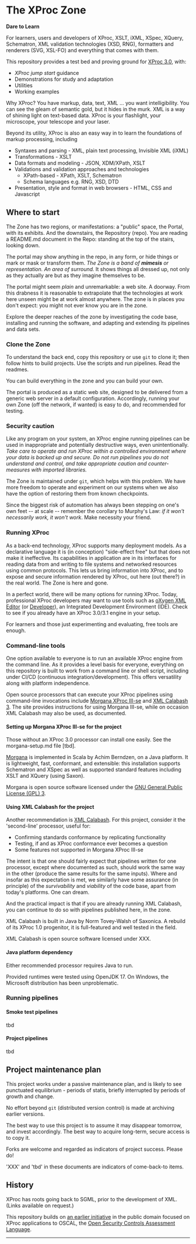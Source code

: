 # The XProc Zone

**Dare to Learn**

For learners, users and developers of XProc, XSLT, iXML, XSpec, XQuery, Schematron, XML validation technologies (XSD, RNG), formatters and renderers (SVG, XSL-FO) and everything that comes with them.

This repository provides a test bed and proving ground for [XProc 3.0][xproc], with:

- *XProc jump start* guidance
- Demonstrations for study and adaptation
- Utilities
- Working examples

Why XProc? You have markup, data, text, XML ... you want intelligibility. You can see the gleam of semantic gold, but it hides in the murk. XML is a way of shining light on text-based data. XProc is your flashlight, your microscope, your telescope and your laser.

Beyond its utility, XProc is also an easy way in to learn the foundations of markup processing, including

  - Syntaxes and parsing - XML, plain text processing, Invisible XML (iXML)
  - Transformations - XSLT
  - Data formats and modeling - JSON, XDM/XPath, XSLT
  - Validations and validation approaches and technologies
    - XPath-based - XPath, XSLT, Schematron
    - Schema languages e.g. RNG, XSD, DTD
  - Presentation, style and format in web browsers - HTML, CSS and Javascript

## Where to start

The Zone has two regions, or manifestations: a "public" space, the Portal, with its exhibits. And the downstairs, the Repository (repo). You are reading a README.md document in the Repo: standing at the top of the stairs, looking down.

The portal may show anything in the repo, in any form, or hide things or mark or mask or transform them. *The Zone is a band of **mimesis** or representation. An area of surround.* It shows things all dressed up, not only as they actually are but as they imagine themselves to be.

The portal might seem *plain* and unremarkable: a web site. A doorway. From this drabness it is reasonable to extrapolate that the technologies at work here unseen might be at work almost anywhere. The zone is in places you don't expect: you might not ever know you are in the zone.

Explore the deeper reaches of the zone by investigating the code base, installing and running the software, and adapting and extending its pipelines and data sets.

### Clone the Zone

To understand the back end, copy this repository or use `git` to clone it; then follow hints to build projects. Use the scripts and run pipelines. Read the readmes.

You can build everything in the zone and you can build your own.

The portal is produced as a static web site, designed to be delivered from a generic web server in a default configuration. Accordingly, running your own Zone (off the network, if wanted) is easy to do, and recommended for testing.

### Security caution

Like any program on your system, an XProc engine running pipelines can be used in inappropriate and potentially destructive ways, even unintentionally. *Take care to operate and run XProc within a controlled environment where your data is backed up and secure. Do not run pipelines you do not understand and control, and take appropriate caution and counter-measures with imported libraries.*

The Zone is maintained under `git`, which helps with this problem. We have more freedom to operate and experiment on our systems when we also have the option of restoring them from known checkpoints.

Since the biggest risk of automation has always been stepping on one's own feet -- at scale -- remember the corollary to Murphy's Law: *if it won't necessarily work, it won't work*. Make necessity your friend.

### Running XProc

As a back-end technology, XProc supports many deployment models. As a declarative language it is (in conception) "side-effect free" but that does not make it ineffective. Its capabilities in application are in its interfaces for reading data from and writing to file systems and networked resources using common protocols. This lets us bring information into XProc, and to expose and secure information rendered by XProc, out here (out there?) in the real world. The Zone is here and gone.

In a perfect world, there will be many options for running XProc. Today, professional XProc developers may want to use tools such as [oXygen XML Editor](https://www.oxygenxml.com/) (or [Developer](https://www.oxygenxml.com/xml_developer.html)), an Integrated Development Environment (IDE). Check to see if you already have an XProc 3.0/3.1 engine in your setup.

For learners and those just experimenting and evaluating, free tools are enough.

### Command-line tools

One option available to everyone is to run an available XProc engine from the command line. As it provides a level basis for everyone, everything on this repository is built to work from a command line or shell script, including under CI/CD (continuous integration/development). This offers versatility along with platform independence.

Open source processors that can execute your XProc pipelines using command-line invocations include [Morgana XProc III-se][morgana] and [XML Calabash 3][xmlcalabash3]. The site provides instructions for using Morgana III-se, while on occasion XML Calabash may also be used, as documented.

#### Setting up Morgana XProc III-se for the project

Those without an XProc 3.0 processor can install one easily. See the morgana-setup.md file [tbd].

[Morgana][morgana] is implemented in Scala by Achim Berndzen, on a Java platform. It is lightweight, fast, conformant, and extensible: this installation supports Schematron and XSpec as well as supported standard features including XSLT and XQuery (using Saxon).

Morgana is open source software licensed under the [GNU General Public License (GPL) 3](http://www.gnu.de/documents/gpl-3.1.en.html).

#### Using XML Calabash for the project

Another recommendation is [XML Calabash](xmlcalabash3). For this project, consider it the 'second-line' processor, useful for:

- Confirming standards conformance by replicating functionality
- Testing, if and as XProc conformance ever becomes a question
- Some features not supported in Morgana XProc III-se

The intent is that one should fairly expect that pipelines written for one processor, except where documented as such, should work the same way in the other (produce the same results for the same inputs). Where and insofar as this expectation is met, we similarly have some assurance (in principle) of the *survivability* and *viability* of the code base, apart from today's platforms. One can dream.

And the practical impact is that if you are already running XML Calabash, you can continue to do so with pipelines published here, in the zone.

XML Calabash is built in Java by Norm Tovey-Walsh of Saxonica. A rebuild of its XProc 1.0 progenitor, it is full-featured and well tested in the field.

XML Calabash is open source software licensed under XXX.

#### Java platform dependency

Either recommended processor requires Java to run.

Provided runtimes were tested using OpenJDK 17. On Windows, the Microsoft distribution has been unproblematic.

### Running pipelines

#### Smoke test pipelines

tbd

#### Project pipelines

tbd

## Project maintenance plan

This project works under a passive maintenance plan, and is likely to see punctuated equilibrium - periods of statis, briefly interrupted by periods of growth and change.

No effort beyond `git` (distributed version control) is made at archiving earlier versions.

The best way to use this project is to assume it may disappear tomorrow, and invest accordingly. The best way to acquire long-term, secure access is to copy it.

Forks are welcome and regarded as indicators of project success. Please do!

'XXX' and 'tbd' in these documents are indicators of come-back-to items.

## History

XProc has roots going back to SGML, prior to the development of XML. (Links available on request.)

This repository builds on [an earlier initiative](https://github.com/usnistgov/oscal-xproc3) in the public domain focused on XProc applications to OSCAL, the [Open Security Controls Assessment Language](https://pages.nist.gov/OSCAL/).

---


<!-- links -->

[xdm3]: https://www.w3.org/TR/xpath-datamodel/
[xmlcalabash3]: https://github.com/xmlcalabash/xmlcalabash3 
[xslt3]: https://www.w3.org/TR/xslt-30/
[xproc]: https://xproc.org/
[xproc-specs]: https://xproc.org/specifications.html
[xspec]: https://github.com/xspec/xspec
[ixml]: https://invisiblexml.org
[morgana]: https://www.xml-project.com/morganaxproc-iiise.html
[saxon12]: https://www.saxonica.com/documentation12/documentation.xml
[schxslt]: https://github.com/schxslt/schxslt

